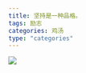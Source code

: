 ```yaml
---
title: 坚持是一种品格。
tags: 励志
categories: 鸡汤
type: "categories"
---
```

![](http://ocppiicaw.bkt.clouddn.com/%E5%9D%9A%E6%8C%81%E6%98%AF%E4%B8%80%E7%A7%8D%E5%93%81%E6%A0%BC.jpg)
<!-- more -->
